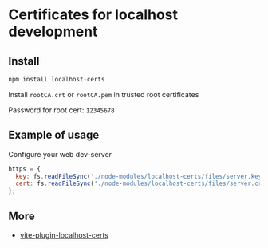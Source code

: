 # Certificates for localhost development

## Install

```js
npm install localhost-certs
```

Install `rootCA.crt` or `rootCA.pem` in trusted root certificates 

Password for root cert: `12345678`

## Example of usage

Configure your web dev-server
```js
https = {
  key: fs.readFileSync('./node-modules/localhost-certs/files/server.key', 'utf8'),
  cert: fs.readFileSync('./node-modules/localhost-certs/files/server.crt', 'utf8'),
};
```

## More

* [vite-plugin-localhost-certs](https://github.com/avin/vite-plugin-localhost-certs)
